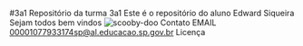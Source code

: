 #3a1
Repositório da turma 3a1
Este é o repositório do aluno Edward Siqueira
Sejam todos bem vindos
![scooby-doo](https://github.com/Edward3a-1/Edward-3a1/assets/170317780/b32ac40b-3dca-43db-b60a-68a1bd5815ee)
Contato EMAIL 00001077933174sp@al.educacao.sp.gov.br
Licença
